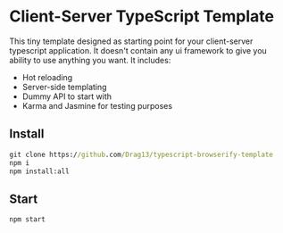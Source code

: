 # Client-Server TypeScript Template

This tiny template designed as starting point for your client-server typescript application. It doesn't contain any ui framework to give you ability to use anything you want.
It includes:

* Hot reloading
* Server-side templating
* Dummy API to start with
* Karma and Jasmine for testing purposes

## Install

```cmd
git clone https://github.com/Drag13/typescript-browserify-template
npm i
npm install:all
```

## Start

```cmd
npm start
```